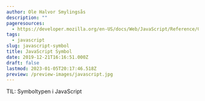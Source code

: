 ```yaml
---
author: Ole Halvor Smylingsås
description: ""
pageresources:
  - https://developer.mozilla.org/en-US/docs/Web/JavaScript/Reference/Global_Objects/Symbol
tags:
  - javascript
slug: javascript-symbol
title: JavaScript Symbol
date: 2019-12-21T16:16:51.000Z
draft: false
lastmod: 2023-01-05T20:17:46.518Z
preview: /preview-images/javascript.jpg
---
```


TIL: Symboltypen i JavaScript
<!--more-->
